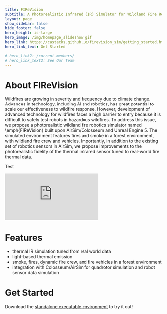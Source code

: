 ```yaml
---
title: FIReVision
subtitle: A Photorealistic Infrared (IR) Simulator for Wildland Fire Robotics
layout: page
show_sidebar: false
hide_footer: false
hero_height: is-large
hero_image: /img/homepage_slideshow.gif
hero_link: https://castacks.github.io/firevision_sim/getting_started.html
hero_link_text: Get Started

# hero_link2: /current-members/
# hero_link_text2: See Our Team
---
```



# About FIReVision

Wildfires are growing in severity and frequency due to climate change. 
Advances in technology, including AI and robotics, has great potential to scale our effectiveness to wildfire response. 
However, development of advanced technology for wildfires faces a high barrier to entry because it is difficult to safely test robots in hazardous wildfires.
To address this issue, we propose a photorealistic wildland fire robotics simulator named \emph{FIReVision} built upon AirSim/Colosseum and Unreal Engine 5. 
The simulated environment features fires and smoke in a forest environment, with wildland fire crew and vehicles.
Importantly, in addition to the existing set of robotics sensors in AirSim, we propose improvements to the photorealistic fidelity of the thermal infrared sensor tuned to real-world fire thermal data.

Test

<div>
    <div style="float: center; width: 100%">
    <div class="video-wrapper"><iframe src="https://www.youtube.com/embed/02Y727bU7ss" frameborder="0" allowfullscreen></iframe></div>
    </div>
    <!-- <div style="float: right; width: 48%;">
    <div class="video-wrapper"><iframe src="https://www.youtube.com/embed/nHVOW_jl2m8" frameborder="0" allowfullscreen></iframe></div>
    </div> -->
</div>


# Features
- thermal IR simulation tuned from real world data
- light-based thermal emission
- smoke, fires, dynamic fire crew, and fire vehicles in a forest environment
- integration with Colosseum/AirSim for quadrotor simulation and robot sensor data simulation

# Get Started

Download the [standalone executable environment](https://drive.google.com/file/d/1r0-4Zqqx3nZmpTfzIfuOZheGTIQbczCU/view) to try it out!

<!-- This project is part of the [AirLab](https://theairlab.org) from the [Robotics Institute](https://www.ri.cmu.edu/) at [Carnegie Mellon University](https://www.cmu.edu/).

# Highlights
{% assign posts = site.posts | where:"categories","highlights" %}
<div class="columns is-multiline">
    {% for post in posts %}
    <div class="column is-4-desktop is-6-tablet">
        {% include post-card.html %}
    </div>
    {% endfor %}
</div> -->
